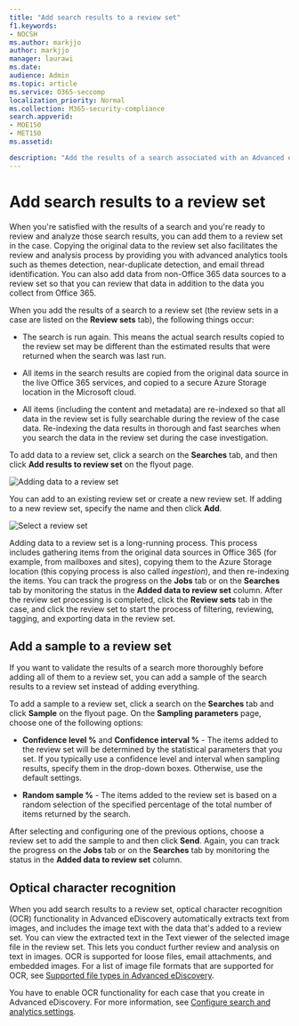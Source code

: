 ```yaml
---
title: "Add search results to a review set"
f1.keywords:
- NOCSH
ms.author: markjjo
author: markjjo
manager: laurawi
ms.date: 
audience: Admin
ms.topic: article
ms.service: O365-seccomp
localization_priority: Normal
ms.collection: M365-security-compliance 
search.appverid: 
- MOE150
- MET150
ms.assetid: 

description: "Add the results of a search associated with an Advanced eDiscovery case. Items are copied from their original location and copied to a Microsoft-provided Azure Storage location. Items are also re-indexed and Advanced eDiscovery will perform optical character recognition (OCR) on image files and upload the image text for review and analysis."
---
```


# Add search results to a review set

When you're satisfied with the results of a search and you're ready to review and analyze those search results, you can add them to a review set in the case. Copying the original data to the review set also facilitates the review and analysis process by providing you with advanced analytics tools such as themes detection, near-duplicate detection, and email thread identification. You can also add data from non-Office 365 data sources to a review set so that you can review that data in addition to the data you collect from Office 365. 

When you add the results of a search to a review set (the review sets in a case are listed on the **Review sets** tab), the following things occur:

- The search is run again. This means the actual search results copied to the review set may be different than the estimated results that were returned when the search was last run.

- All items in the search results are copied from the original data source in the live Office 365 services, and copied to a secure Azure Storage location in the Microsoft cloud.

- All items (including the content and metadata) are re-indexed so that all data in the review set is fully searchable during the review of the case data. Re-indexing the data results in thorough and fast searches when you search the data in the review set during the case investigation.

To add data to a review set, click a search on the **Searches** tab, and then click **Add results to review set** on the flyout page.

![Adding data to a review set](media/c1b4fc00-7a15-4587-b9b0-ce594bb02e4d.png)

You can add to an existing review set or create a new review set.  If adding to a new review set, specify the name and then click **Add**.

![Select a review set](media/e8c6ab51-da8d-4c39-9b21-26bfdf453fb9.png)

Adding data to a review set is a long-running process. This process includes gathering items from the original data sources in Office 365 (for example, from mailboxes and sites), copying them to the Azure Storage location (this copying process is also called *ingestion*), and then re-indexing the items. You can track the progress on the **Jobs** tab or on the **Searches** tab by monitoring the status in the **Added data to review set** column. After the review set processing is completed, click the **Review sets** tab in the case, and click the review set to start the process of filtering, reviewing, tagging, and exporting data in the review set.

## Add a sample to a review set

If you want to validate the results of a search more thoroughly before adding all of them to a review set, you can add a sample of the search results to a review set instead of adding everything.

To add a sample to a review set, click a search on the **Searches** tab and click **Sample** on the flyout page. On the **Sampling parameters** page, choose one of the following options:

- **Confidence level %** and **Confidence interval %** - The items added to the review set will be determined by the statistical parameters that you set. If you typically use a confidence level and interval when sampling results, specify them in the drop-down boxes. Otherwise, use the default settings.

- **Random sample %** - The items added to the review set is based on a random selection of the specified percentage of the total number of items returned by the search.

After selecting and configuring one of the previous options, choose a review set to add the sample to and then click **Send**. Again, you can track the progress on the **Jobs** tab or on the **Searches** tab by monitoring the status in the **Added data to review set** column.

## Optical character recognition

When you add search results to a review set, optical character recognition (OCR) functionality in Advanced eDiscovery automatically extracts text from images, and includes the image text with the data that's added to a review set. You can view the extracted text in the Text viewer of the selected image file in the review set. This lets you conduct further review and analysis on text in images. OCR is supported for loose files, email attachments, and embedded images. For a list of image file formats that are supported for OCR, see [Supported file types in Advanced eDiscovery](supported-filetypes-ediscovery20.md#image).

You have to enable OCR functionality for each case that you create in Advanced eDiscovery. For more information, see [Configure search and analytics settings](configure-search-and-analytics-settings-in-advanced-ediscovery.md#optical-character-recognition-ocr).